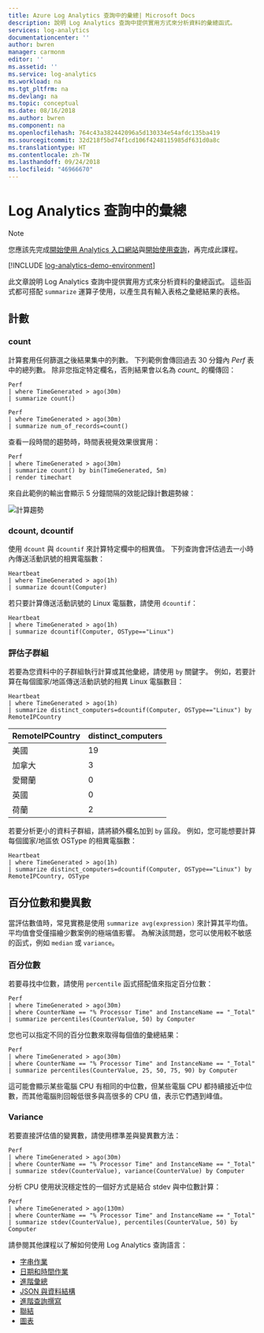 ```yaml
---
title: Azure Log Analytics 查詢中的彙總| Microsoft Docs
description: 說明 Log Analytics 查詢中提供實用方式來分析資料的彙總函式。
services: log-analytics
documentationcenter: ''
author: bwren
manager: carmonm
editor: ''
ms.assetid: ''
ms.service: log-analytics
ms.workload: na
ms.tgt_pltfrm: na
ms.devlang: na
ms.topic: conceptual
ms.date: 08/16/2018
ms.author: bwren
ms.component: na
ms.openlocfilehash: 764c43a382442096a5d130334e54afdc135ba419
ms.sourcegitcommit: 32d218f5bd74f1cd106f4248115985df631d0a8c
ms.translationtype: HT
ms.contentlocale: zh-TW
ms.lasthandoff: 09/24/2018
ms.locfileid: "46966670"
---
```

# <a name="aggregations-in-log-analytics-queries"></a>Log Analytics 查詢中的彙總

> [!NOTE]
> 您應該先完成[開始使用 Analytics 入口網站](get-started-analytics-portal.md)與[開始使用查詢](get-started-queries.md)，再完成此課程。

[!INCLUDE [log-analytics-demo-environment](../../../includes/log-analytics-demo-environment.md)]

此文章說明 Log Analytics 查詢中提供實用方式來分析資料的彙總函式。 這些函式都可搭配 `summarize` 運算子使用，以產生具有輸入表格之彙總結果的表格。

## <a name="counts"></a>計數

### <a name="count"></a>count
計算套用任何篩選之後結果集中的列數。 下列範例會傳回過去 30 分鐘內 _Perf_ 表中的總列數。 除非您指定特定欄名，否則結果會以名為 *count_* 的欄傳回：


```Kusto
Perf
| where TimeGenerated > ago(30m) 
| summarize count()
```

```Kusto
Perf
| where TimeGenerated > ago(30m) 
| summarize num_of_records=count() 
```

查看一段時間的趨勢時，時間表視覺效果很實用：

```Kusto
Perf 
| where TimeGenerated > ago(30m) 
| summarize count() by bin(TimeGenerated, 5m)
| render timechart
```

來自此範例的輸出會顯示 5 分鐘間隔的效能記錄計數趨勢線：

![計算趨勢](media/aggregations/count-trend.png)


### <a name="dcount-dcountif"></a>dcount, dcountif
使用 `dcount` 與 `dcountif` 來計算特定欄中的相異值。 下列查詢會評估過去一小時內傳送活動訊號的相異電腦數：

```Kusto
Heartbeat 
| where TimeGenerated > ago(1h) 
| summarize dcount(Computer)
```

若只要計算傳送活動訊號的 Linux 電腦數，請使用 `dcountif`：

```Kusto
Heartbeat 
| where TimeGenerated > ago(1h) 
| summarize dcountif(Computer, OSType=="Linux")
```

### <a name="evaluating-subgroups"></a>評估子群組
若要為您資料中的子群組執行計算或其他彙總，請使用 `by` 關鍵字。 例如，若要計算在每個國家/地區傳送活動訊號的相異 Linux 電腦數目：

```Kusto
Heartbeat 
| where TimeGenerated > ago(1h) 
| summarize distinct_computers=dcountif(Computer, OSType=="Linux") by RemoteIPCountry
```

|RemoteIPCountry  | distinct_computers  |
------------------|---------------------|
|美國    | 19                  |
|加拿大           | 3                   |
|愛爾蘭          | 0                   |
|英國   | 0                   |
|荷蘭      | 2                   |


若要分析更小的資料子群組，請將額外欄名加到 `by` 區段。 例如，您可能想要計算每個國家/地區依 OSType 的相異電腦數：

```Kusto
Heartbeat 
| where TimeGenerated > ago(1h) 
| summarize distinct_computers=dcountif(Computer, OSType=="Linux") by RemoteIPCountry, OSType
```

## <a name="percentiles-and-variance"></a>百分位數和變異數
當評估數值時，常見實務是使用 `summarize avg(expression)` 來計算其平均值。 平均值會受僅描繪少數案例的極端值影響。 為解決該問題，您可以使用較不敏感的函式，例如 `median` 或 `variance`。

### <a name="percentile"></a>百分位數
若要尋找中位數，請使用 `percentile` 函式搭配值來指定百分位數：

```Kusto
Perf
| where TimeGenerated > ago(30m) 
| where CounterName == "% Processor Time" and InstanceName == "_Total" 
| summarize percentiles(CounterValue, 50) by Computer
```

您也可以指定不同的百分位數來取得每個值的彙總結果：

```Kusto
Perf
| where TimeGenerated > ago(30m) 
| where CounterName == "% Processor Time" and InstanceName == "_Total" 
| summarize percentiles(CounterValue, 25, 50, 75, 90) by Computer
```

這可能會顯示某些電腦 CPU 有相同的中位數，但某些電腦 CPU 都持續接近中位數，而其他電腦則回報低很多與高很多的 CPU 值，表示它們遇到峰值。

### <a name="variance"></a>Variance
若要直接評估值的變異數，請使用標準差與變異數方法：

```Kusto
Perf
| where TimeGenerated > ago(30m) 
| where CounterName == "% Processor Time" and InstanceName == "_Total" 
| summarize stdev(CounterValue), variance(CounterValue) by Computer
```

分析 CPU 使用狀況穩定性的一個好方式是結合 stdev 與中位數計算：

```Kusto
Perf
| where TimeGenerated > ago(130m) 
| where CounterName == "% Processor Time" and InstanceName == "_Total" 
| summarize stdev(CounterValue), percentiles(CounterValue, 50) by Computer
```

請參閱其他課程以了解如何使用 Log Analytics 查詢語言：

- [字串作業](string-operations.md)
- [日期和時間作業](datetime-operations.md)
- [進階彙總](advanced-aggregations.md)
- [JSON 與資料結構](json-data-structures.md)
- [進階查詢撰寫](advanced-query-writing.md)
- [聯結](joins.md)
- [圖表](charts.md)
